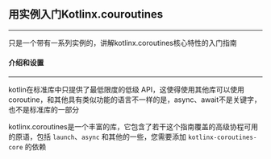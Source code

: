 ## 用实例入门Kotlinx.couroutines

***
只是一个带有一系列实例的，讲解kotlinx.coroutines核心特性的入门指南

#### 介绍和设置
***

kotlin在标准库中只提供了最低限度的低级 API，这使得使用其他库可以使用 coroutine，和其他具有类似功能的语言不一样的是，async、await不是关键字，也不是标准库的一部分

kotlinx.coroutines是一个丰富的库，它包含了若干这个指南覆盖的高级协程可用的原语，包括 `launch`、`async` 和其他的一些，您需要添加 `kotlinx-coroutines-core` 的依赖
